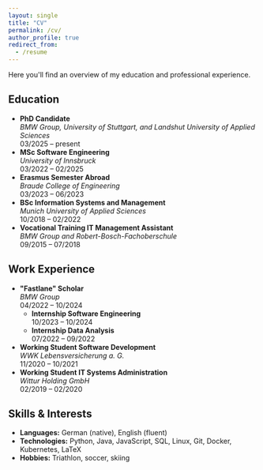 ```yaml
---
layout: single
title: "CV"
permalink: /cv/
author_profile: true
redirect_from:
  - /resume
---
```


Here you'll find an overview of my education and professional experience.

Education
---

- **PhD Candidate** <br>
  *BMW Group, University of Stuttgart, and Landshut University of Applied Sciences* <br>
  03/2025 – present
- **MSc Software Engineering** <br>
  *University of Innsbruck* <br>
  03/2022 – 02/2025
- **Erasmus Semester Abroad** <br>
  *Braude College of Engineering* <br>
  03/2023 – 06/2023
- **BSc Information Systems and Management** <br>
  *Munich University of Applied Sciences* <br>
  10/2018 – 02/2022
- **Vocational Training IT Management Assistant** <br>
  *BMW Group and Robert-Bosch-Fachoberschule* <br>
  09/2015 – 07/2018
  

Work Experience
---

- **"Fastlane" Scholar** <br>
  *BMW Group* <br>
  04/2022 – 10/2024
    - **Internship Software Engineering** <br>
    10/2023 – 10/2024
    - **Internship Data Analysis** <br>
    07/2022 – 09/2022
- **Working Student Software Development** <br>
  *WWK Lebensversicherung a. G.* <br>
  11/2020 – 10/2021
- **Working Student IT Systems Administration** <br>
  *Wittur Holding GmbH* <br>
  02/2019 – 02/2020

Skills & Interests
---

- **Languages:** German (native), English (fluent)  
- **Technologies:** Python, Java, JavaScript, SQL, Linux, Git, Docker, Kubernetes, LaTeX  
- **Hobbies:** Triathlon, soccer, skiing 
